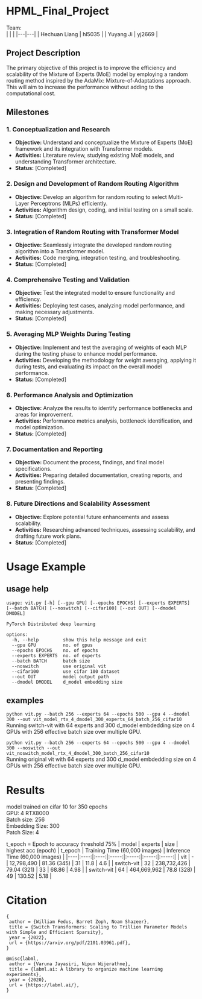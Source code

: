 # HPML_Final_Project

Team:<br>
| | |
|---|---|
| Hechuan Liang | hl5035 |
| Yuyang Ji | yj2669 |

## Project Description
The primary objective of this project is to improve the efficiency and scalability of the Mixture of Experts (MoE) model by employing a random routing method inspired by the AdaMix: Mixture-of-Adaptations approach. This will aim to increase the performance without adding to the computational cost.

## Milestones

### 1. Conceptualization and Research
- **Objective:** Understand and conceptualize the Mixture of Experts (MoE) framework and its integration with Transformer models.
- **Activities:** Literature review, studying existing MoE models, and understanding Transformer architecture.
- **Status:** [Completed]

### 2. Design and Development of Random Routing Algorithm
- **Objective:** Develop an algorithm for random routing to select Multi-Layer Perceptrons (MLPs) efficiently.
- **Activities:** Algorithm design, coding, and initial testing on a small scale.
- **Status:** [Completed]

### 3. Integration of Random Routing with Transformer Model
- **Objective:** Seamlessly integrate the developed random routing algorithm into a Transformer model.
- **Activities:** Code merging, integration testing, and troubleshooting.
- **Status:** [Completed]

### 4. Comprehensive Testing and Validation
- **Objective:** Test the integrated model to ensure functionality and efficiency.
- **Activities:** Deploying test cases, analyzing model performance, and making necessary adjustments.
- **Status:** [Completed]

### 5. Averaging MLP Weights During Testing
- **Objective:** Implement and test the averaging of weights of each MLP during the testing phase to enhance model performance.
- **Activities:** Developing the methodology for weight averaging, applying it during tests, and evaluating its impact on the overall model performance.
- **Status:** [Completed]

### 6. Performance Analysis and Optimization
- **Objective:** Analyze the results to identify performance bottlenecks and areas for improvement.
- **Activities:** Performance metrics analysis, bottleneck identification, and model optimization.
- **Status:** [Completed]

### 7. Documentation and Reporting
- **Objective:** Document the process, findings, and final model specifications.
- **Activities:** Preparing detailed documentation, creating reports, and presenting findings.
- **Status:** [Completed]

### 8. Future Directions and Scalability Assessment
- **Objective:** Explore potential future enhancements and assess scalability.
- **Activities:** Researching advanced techniques, assessing scalability, and drafting future work plans.
- **Status:** [Completed]

# Usage Example
## usage help
```
usage: vit.py [-h] [--gpu GPU] [--epochs EPOCHS] [--experts EXPERTS] [--batch BATCH] [--noswitch] [--cifar100] [--out OUT] [--dmodel DMODEL]

PyTorch Distributed deep learning

options:
  -h, --help         show this help message and exit
  --gpu GPU          no. of gpus
  --epochs EPOCHS    no. of epochs
  --experts EXPERTS  no. of experts
  --batch BATCH      batch size
  --noswitch         use original vit
  --cifar100         use cifar 100 dataset
  --out OUT          model output path
  --dmodel DMODEL    d_model embedding size
```

## examples

`python vit.py --batch 256 --experts 64 --epochs 500 --gpu 4 --dmodel 300 --out vit_model_rtx_4_dmodel_300_experts_64_batch_256_cifar10`<br>
Running switch-vit with 64 experts and 300 d_model embdedding size on 4 GPUs with 256 effective batch size over multiple GPU.


`python vit.py --batch 256 --experts 64 --epochs 500 --gpu 4 --dmodel 300 --noswitch --out vit_noswitch_model_rtx_4_dmodel_300_batch_256_cifar10`<br>
Running original vit with 64 experts and 300 d_model embdedding size on 4 GPUs with 256 effective batch size over multiple GPU.


# Results
model trained on cifar 10 for 350 epochs<br>
GPU: 4 RTX8000<br>
Batch size: 256<br>
Embedding Size: 300<br>
Patch Size: 4

t_epoch = Epoch to accuracy threshold 75%
| model | experts | size | highest acc (epoch) | t_epoch | Training Time (60,000 images) | Inference Time (60,000 images) |
|----|:----:|:----:|:-----:|:-----:|:-----:|:-----:|
| vit | - | 12,798,490 | 81.36 (345) | 31  | 11.8 | 4.6 |
| switch-vit | 32 | 238,732,426 | 79.04 (321) | 33 | 68.86 | 4.98 |
| switch-vit | 64 | 464,669,962 | 78.8 (328) | 49 | 130.52 | 5.18 |


# Citation
```
{
 author = {William Fedus, Barret Zoph, Noam Shazeer},
 title = {Switch Transformers: Scaling to Trillion Parameter Models with Simple and Efficient Sparsity},
 year = {2022},
 url = {https://arxiv.org/pdf/2101.03961.pdf},
}

@misc{labml,
 author = {Varuna Jayasiri, Nipun Wijerathne},
 title = {labml.ai: A library to organize machine learning experiments},
 year = {2020},
 url = {https://labml.ai/},
}
```
